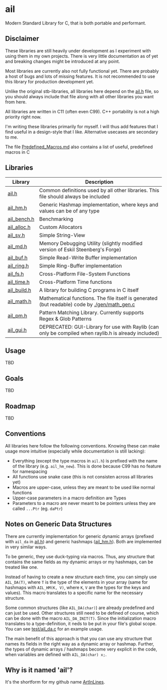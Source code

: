 # ail

Modern Standard Library for C, that is both portable and performant.

## Disclaimer

These libraries are still heavily under development as I experiment with using them in my own projects. There is very little documentation as of yet and breaking changes might be introduced at any point.

Most libraries are currently also not fully functional yet. There are probably a host of bugs and lots of missing features. It is not recommended to use this library for production development yet.

Unlike the original stb-libraries, all libraries here depend on the [ail.h](./ail.h) file, so you should always include that file along with all other libraries you want from here.

All libraries are written in C11 (often even C99). C++ portability is not a high priority right now.

I'm writing these libraries primarily for myself. I will thus add features that I find useful in a design-style that I like. Alternative usecases are secondary to me.

The file [Predefined_Macros.md](./Predefined_Macros.md) also contains a list of useful, predefined macros in C

## Libraries

| Library                      | Description                                                                                                      |
| ---------------------------- | ---------------------------------------------------------------------------------------------------------------- |
| [ail.h](./ail.h)             | Common definitions used by all other libraries. This file should always be included                              |
| [ail_hm.h](./ail_hm.h)       | Generic Hashmap implementation, where keys and values can be of any type                                         |
| [ail_bench.h](./ail_bench.h) | Benchmarking                                                                                                     |
| [ail_alloc.h](./ail_alloc.h) | Custom Allocators                                                                                                |
| [ail_sv.h](./ail_sv.h)       | Simple String-View                                                                                               |
| [ail_md.h](./ail_md.h)       | Memory Debugging Utility (slightly modified version of Eskil Steenberg's Forge)                                  |
| [ail_buf.h](./ail_buf.h)     | Simple Read-Write Buffer implementation                                                                          |
| [ail_ring.h](./ail_ring.h)   | Simple Ring-Buffer implementation                                                                                |
| [ail_fs.h](./ail_fs.h)       | Cross-Platform File-System Functions                                                                             |
| [ail_time.h](./ail_time.h)   | Cross-Platform Time functions                                                                                    |
| [ail_build.h](./ail_build.h) | A library for building C programs in C itself                                                                    |
| [ail_math.h](./ail_math.h)   | Mathematical functions. The file itself is generated (but readable) code by [./gen/math_gen.c](./gen/math_gen.c) |
| [ail_pm.h](./ail_pm.h)       | Pattern Matching Library. Currently supports Regex & Glob Patterns                                               |
| [ail_gui.h](./ail_gui.h)     | DEPRECATED: GUI-Library for use with Raylib (can only be compiled when raylib.h is already included)             |

## Usage

TBD

## Goals

TBD

## Roadmap

TBD

## Conventions

All libraries here follow the following conventions. Knowing these can make usage more intuitive (especially while documentation is still lacking):

-   Everything (except the type macros in `ail.h`) is prefixed with the name of the library (e.g. `ail_hm_new`). This is done because C99 has no feature for namespacing
-   All functions use snake case (this is not consisten across all libraries yet)
-   Macros are upper-case, unless they are meant to be used like normal functions
-   Upper-case parameters in a macro definition are Types
-   Parameters to a macro are never meant to be pointers unless they are called `...Ptr` (eg. `daPtr`)

## Notes on Generic Data Structures

There are currently implementation for generic dynamic arrays (prefixed with `ail_da` in [ail.h](./ail.h)) and generic hashmaps ([ail_hm.h](./ail_hm.h)). Both are implemented in very similar ways.

To be generic, they use duck-typing via macros. Thus, any structure that contains the same fields as my dynamic arrays or my hashmaps, can be treated like one.

Instead of having to create a new structure each time, you can simply use `AIL_DA(T)`, where `T` is the type of the elements in your array (same for hashmaps with `AIL_HM(K, V)`, where `K`, `V` are the types for the keys and values). This macro translates to a specific name for the necessary structure.

Some common structures (like `AIL_DA(char)`) are already predefined and can just be used. Other structures still need to be defined of course, which can be done with the macro `AIL_DA_INIT(T)`. Since the initialization macro translates to a type-definition, it neds to be put in your file's global scope. You can see [test/ail_da.c](./test/ail_da.c) for an example usage.

The main benefit of this approach is that you can use any structure that names its fields in the right way as a dynamic array or hashmap. Further, the types of dynamic arrays / hashmaps become very explicit in the code, when variables are defined with `AIL_DA(char) x;`.

## Why is it named 'ail'?

It's the shortform for my github name [ArtInLines](https://github.com/ArtInLines).
